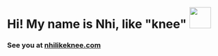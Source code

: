 # Hi! My name is Nhi, like "knee"  <img src="https://em-content.zobj.net/thumbs/120/apple/354/leg_1f9b5.png" width="50">
### See you at <strong>[nhilikeknee.com](https://nhilikeknee.com/)</strong>    


